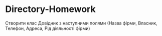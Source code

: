 # Directory-Homework
Створити клас Довідник з наступними полями (Назва фірми, Власник, Телефон, Адреса, Рід діяльності фірми)
